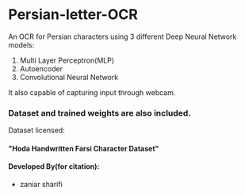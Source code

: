 # Persian-letter-OCR
An OCR for Persian characters using 3 different Deep Neural Network models:
1. Multi Layer Perceptron(MLP)
2. Autoencoder
3. Convolutional Neural Network

It also capable of capturing input through webcam.
### Dataset and trained weights are also included.
Dataset licensed:
#### "Hoda Handwritten Farsi Character Dataset"
#### Developed By(for citation):
* zaniar sharifi

					
